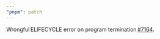 ```yaml
---
"pnpm": patch
---
```


Wrongful ELIFECYCLE error on program termination [#7164](https://github.com/pnpm/pnpm/issues/7164).
